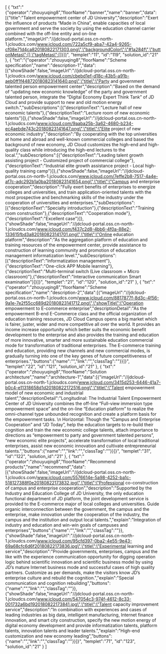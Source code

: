 [
	{
		"txt":"{\"operator\":\"zhouyuqing8\",\"floorName\":\"banner\",\"name\":\"banner\",\"data\":[{\"title\":\"Talent empowerment center of JD University\",\"description\":\"Exert the influence of products “Made in China”, enable capacities of local government and serve the society by using the education channel carrier combined with the off-line entity and on-line platform.\",\"imageUrl\":\"//jdcloud-portal.oss.cn-north-1.jcloudcs.com/www.jcloud.com/722a5cf9-aba7-42a4-9265-cf08e71d4ca820180822171303.png\",\"backgroundColor\":\"#1a284f\",\"buttonMetas\":[],\"tagMetas\":[]}]}",
		"templet":"11",
		"id":"119",
		"solution_id":"21"
	},
	{
		"txt":"{\"operator\":\"zhouyuqing8\",\"floorName\":\"Scheme specification\",\"name\":\"description-1\",\"data\":[{\"showShade\":false,\"imageUrl\":\"//jdcloud-portal.oss.cn-north-1.jcloudcs.com/www.jcloud.com/cbebd1ef-d18c-43b5-a91b-aeb0ff1f448720180823141640.png\",\"title\":\"Party and government talented person empowerment center\",\"description\":\"Based on the demand of “updating new economic knowledge” of the party and government talented person, integrate the “Digital Economy Expert Think Tank” of JD Cloud and provide support to new and old motion energy switch.\",\"subDescriptions\":[{\"descriptionText\":\"Lecture hall of new economic talents\"},{\"descriptionText\":\"Lecture room of new economic talents\"}]},{\"showShade\":false,\"imageUrl\":\"//jdcloud-portal.oss.cn-north-1.jcloudcs.com/www.jcloud.com/9aaba25b-3a62-4680-b234-ec4aebde743c20180823141647.png\",\"title\":\"Elite project of new economic industry\",\"description\":\"By cooperating with the top universities at home and abroad and well-known commercial colleges and based the background of new economy, JD Cloud customizes the high-end and high-quality class while introducing the high-end lectures to the local.\",\"subDescriptions\":[{\"descriptionText\":\"Leading talent growth assisting project - Customized project of commercial college\"},{\"descriptionText\":\"Industrial elite growth assistance project - Local high-quality training camp\"}]},{\"showShade\":false,\"imageUrl\":\"//jdcloud-portal.oss.cn-north-1.jcloudcs.com/www.jcloud.com/7effe2b8-7517-4a4e-af7c-adc292b1a0ba20180823141654.png\",\"title\":\"Campus and enterprise cooperation\",\"description\":\"Fully exert benefits of enterprises to energize colleges and universities, and train application-oriented talents with the most prospective and benchmarking skills of the industry under the cooperation of universities and enterprises.\",\"subDescriptions\":[{\"descriptionText\":\"Specialty introduction\"},{\"descriptionText\":\"Training room construction\"},{\"descriptionText\":\"Cooperation mode\"},{\"descriptionText\":\"Excellent case\"}]},{\"showShade\":false,\"imageUrl\":\"//jdcloud-portal.oss.cn-north-1.jcloudcs.com/www.jcloud.com/f437c2d8-4bb6-4f0a-88e2-133615fbd3a820180823141701.png\",\"title\":\"Online education platform\",\"description\":\"As the aggregation platform of education and training resources of the empowerment center, provide assistance to construction of learning community and promotion of education management informatization level.\",\"subDescriptions\":[{\"descriptionText\":\"Informatization management\"},{\"descriptionText\":\"One-click APP Mobile learning\"},{\"descriptionText\":\"Multi-terminal switch (Live classroom + Micro classroom)\"},{\"descriptionText\":\"Interactive communication Smart examination\"}]}]}",
		"templet":"21",
		"id":"120",
		"solution_id":"21"
	},
	{
		"txt":"{\"operator\":\"zhouyuqing8\",\"floorName\":\"Scheme specification\",\"name\":\"description-2\",\"data\":[{\"imageUrl\":\"//jdcloud-portal.oss.cn-north-1.jcloudcs.com/www.jcloud.com/8817877f-8d3c-4f56-9a1e-7e2f55cc689d20180823141712.png\",\"showTitle\":\"Operation empowerment to E-commerce enterprise\",\"descriptionDetail\":\"As the empowerment B-end E-Commerce class and the official organization of education training resources, JD Cloud Campus opens a big market which is fairer, juster, wider and more competitive all over the world. It provides an income increase opportunity which better suits the economic benefit development to the enterprise and also provides the training and education of more innovative, smarter and more sustainable education commercial mode for transformation of traditional enterprises. The E-commerce training and education, providing new channels and new commercial modes, is gradually turning into one of the key genes of future competitiveness of enterprises.\",\"buttons\":{\"name\":\"\",\"link\":\"\",\"classTag\":\"\"}}]}",
		"templet":"22",
		"id":"121",
		"solution_id":"21"
	},
	{
		"txt":"{\"operator\":\"zhouyuqing8\",\"floorName\":\"Solution architecture\",\"name\":\"architecture-1\",\"data\":[{\"imageUrl\":\"//jdcloud-portal.oss.cn-north-1.jcloudcs.com/www.jcloud.com/3415d253-6446-41a7-b0c4-e11318658d1d20180822172516.png\",\"title\":\"Talent empowerment model of new economic and industrial talent\",\"descriptionDetail\":\"Longitudinal: The Industrial Talent Empowerment Center of JD University combines the off-line “Full-view immersion type empowerment space” and the on-line “Education platform” to realize the omni-channel type unbounded recognition and create a platform basis for the empowerment tasks. \\n Horizontal: Though the “Campus and Enterprise Cooperation” and “JD Today”, help the education targets to re-build their cognition and train the new economic college talents, attach importance to directions as “empowerment to party and government talented persons”, “new economic elite projects”, accelerate transformation of local traditional enterprises, assist new economic innovation and cultivate entrepreneurial talents.\",\"buttons\":{\"name\":\"\",\"link\":\"\",\"classTag\":\"\"}}]}",
		"templet":"31",
		"id":"122",
		"solution_id":"21"
	},
	{
		"txt":"{\"operator\":\"zhouyuqing8\",\"floorName\":\"Recommend products\",\"name\":\"recommend\",\"data\":[{\"showShade\":false,\"imageUrl\":\"//jdcloud-portal.oss.cn-north-1.jcloudcs.com/www.jcloud.com/5576614e-5a98-4252-ba1c-518127388f0e20180822173832.jpg\",\"title\":\"Professional co-construction of campus and enterprise cooperation\",\"description\":\"Supported by the Industry and Education College of JD University, the only education functional department of JD platform, the joint development service is provided to the E-commerce major of local colleges and universities. Guide organic interconnection between the government, the campus and the enterprise, make innovation under the cooperation of the industry, the campus and the institution and output local talents.\",\"explain\":\"Integration of industry and education and win-win goals of campuses and enterprises\",\"buttons\":{\"name\":\"\",\"link\":\"\",\"classTag\":\"\"}},{\"showShade\":false,\"imageUrl\":\"//jdcloud-portal.oss.cn-north-1.jcloudcs.com/www.jcloud.com/95cfd397-0ba2-4e55-9e43-69a68cfc6d6f20180822173836.jpg\",\"title\":\"Experimental learning and service\",\"description\":\"Provide governments, enterprises, campus and the like with the experience communication opportunity for digging operation logic behind scientific innovation and scientific business model by using JD’s mature Internet business mode and successful cases of high quality partners. Customize as per demands, make the visitors know JD’s enterprise culture and rebuild the cognition.\",\"explain\":\"Special communication and cognition rebuilding\",\"buttons\":{\"name\":\"\",\"link\":\"\",\"classTag\":\"\"}},{\"showShade\":false,\"imageUrl\":\"//jdcloud-portal.oss.cn-north-1.jcloudcs.com/www.jcloud.com/547054c3-974f-4612-8c33-001732a6bd1920180822173841.jpg\",\"title\":\"Talent capacity improvement service\",\"description\":\"In combination with experiences and cases of leading industries as big data, intelligent manufacturing, Internet finance innovation, and smart city construction, specify the new motion energy of digital economy development and provide informatization talents, platform talents, innovation talents and leader talents.\",\"explain\":\"High-end customization and new economy leading\",\"buttons\":{\"name\":\"\",\"link\":\"\",\"classTag\":\"\"}}]}",
		"templet":"71",
		"id":"123",
		"solution_id":"21"
	}
]
